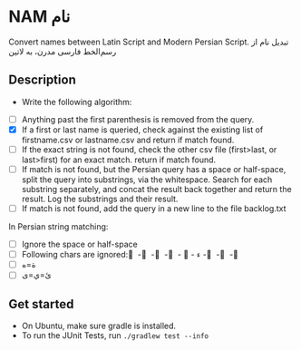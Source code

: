 # NAM نام
Convert names between Latin Script and Modern Persian Script.
تبدیل نام از رسم‌الخط فارسی مدرن، به لاتین


## Description

* Write the following algorithm: 

* [ ] Anything past the first parenthesis is removed from the query.
* [x] If a first or last name is queried, check against the existing list of firstname.csv or lastname.csv and return if match found.
* [ ] If the exact string is not found, check the other csv file (first>last, or last>first) for an exact match. return if match found.
* [ ] If match is not found, but the Persian query has a space or half-space, split the query into substrings, via the whitespace. Search for each substring separately, and concat the result back together and return the result. Log the substrings and their result.
* [ ] If match is not found, add the query in a new line to the file backlog.txt

In Persian string matching:
* [ ] Ignore the space or half-space
* [ ] Following chars are ignored: َ  - ُ  -  ِ  -  ّ  - ، -  ء - ً  - ٌ  - ٍ 
* [ ] ة=ه
* [ ] ئ=ي=ی

## Get started
* On Ubuntu, make sure gradle is installed.
* To run the JUnit Tests, run `./gradlew test --info`